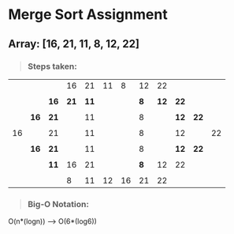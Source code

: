 # Merge Sort Assignment

## Array: [16, 21, 11, 8, 12, 22]

> ### Steps taken:

|     |        |        |        |        |     |     |       |        |        |        |     |
| --- | ------ | ------ | ------ | ------ | --- | --- | ----- | ------ | ------ | ------ | --- |
|     |        |        | 16     | 21     | 11  | 8   | 12    | 22     |        |        |     |
|     |        |        |        |        |     |     |       |        |        |        |     |
|     |        | **16** | **21** | **11** |     |     | **8** | **12** | **22** |        |     |
|     |        |        |        |        |     |     |       |        |        |        |     |
|     | **16** | **21** |        | 11     |     |     | 8     |        | **12** | **22** |     |
|     |        |        |        |        |     |     |       |        |        |        |     |
| 16  |        | 21     |        | 11     |     |     | 8     |        | 12     |        | 22  |
|     |        |        |        |        |     |     |       |        |        |        |     |
|     | **16** | **21** |        | 11     |     |     | 8     |        | **12** | **22** |     |
|     |        |        |        |        |     |     |       |        |        |        |     |
|     |        | **11** | 16     | 21     |     |     | **8** | 12     | 22     |        |     |
|     |        |        |        |        |     |     |       |        |        |        |     |
|     |        |        | 8      | 11     | 12  | 16  | 21    | 22     |        |        |     |

> ### Big-O Notation:

O(n*(logn)) --> O(6*(log6))
